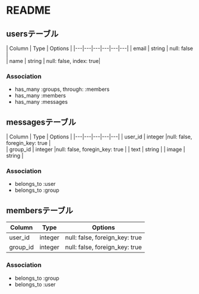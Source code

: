 # README

## usersテーブル

| Column  | Type  | Options  |
|---|---|---|---|---|---|
| email  | string  | null: false  |  
| name  | string  | null: false, index: true|

### Association
- has_many :groups, through: :members
- has_many :members
- has_many :messages

## messagesテーブル

| Column  | Type  | Options  |
|---|---|---|---|---|
| user_id | integer |null: false, foregin_key: true   |  
| group_id | integer |null: false, foregin_key: true  |
|  text  |  string |
| image | string  |    

### Association
- belongs_to :user
- belongs_to :group

## membersテーブル

|Column|Type|Options|
|------|----|-------|
|user_id|integer|null: false, foreign_key: true|
|group_id|integer|null: false, foreign_key: true|

### Association
- belongs_to :group
- belongs_to :user




